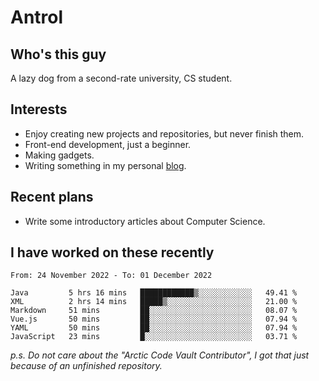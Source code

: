 # Antrol

## Who's this guy

A lazy dog from a second-rate university, CS student.

## Interests

* Enjoy creating new projects and repositories, but never finish them.
* Front-end development, just a beginner.
* Making gadgets.
* Writing something in my personal [blog](https://blog.antrol.xyz/).

## Recent plans

* Write some introductory articles about Computer Science.

<!--
* Try to develop a website for [Anime4KCPP](https://github.com/TianZerL/Anime4KCPP).
* Develop a Markdown renderer which user can customize its css, of course it is GUI-based.~~(If I could finish  it before getting bored)~~
* Work with my [teammates](https://github.com/SWJTU-Lazy-Dogs).
* Find something interests me, as a hobby after finishing my ~~boring~~ homework.
-->

## I have worked on these recently

<!--START_SECTION:waka-->

```text
From: 24 November 2022 - To: 01 December 2022

Java         5 hrs 16 mins   ████████████▒░░░░░░░░░░░░   49.41 %
XML          2 hrs 14 mins   █████▒░░░░░░░░░░░░░░░░░░░   21.00 %
Markdown     51 mins         ██░░░░░░░░░░░░░░░░░░░░░░░   08.07 %
Vue.js       50 mins         ██░░░░░░░░░░░░░░░░░░░░░░░   07.94 %
YAML         50 mins         ██░░░░░░░░░░░░░░░░░░░░░░░   07.94 %
JavaScript   23 mins         █░░░░░░░░░░░░░░░░░░░░░░░░   03.71 %
```

<!--END_SECTION:waka-->

*p.s.  Do not care about the "Arctic Code Vault Contributor", I got that just because of an unfinished repository.*

<!--
**qzmlgfj/qzmlgfj** is a ✨ _special_ ✨ repository because its `README.md` (this file) appears on your GitHub profile.

Here are some ideas to get you started:

- 🔭 I’m currently working on ...
- 🌱 I’m currently learning ...
- 👯 I’m looking to collaborate on ...
- 🤔 I’m looking for help with ...
- 💬 Ask me about ...
- 📫 How to reach me: ...
- 😄 Pronouns: ...
- ⚡ Fun fact: ...
-->
